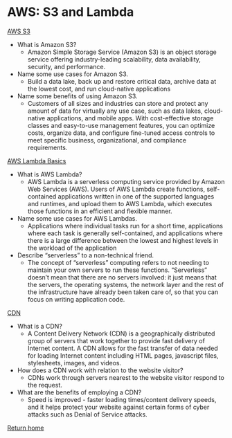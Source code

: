 # AWS: S3 and Lambda

[AWS S3](https://aws.amazon.com/s3/)

- What is Amazon S3?
  - Amazon Simple Storage Service (Amazon S3) is an object storage service offering industry-leading scalability, data availability, security, and performance.
- Name some use cases for Amazon S3.
  - Build a data lake, back up and restore critical data, archive data at the lowest cost, and run cloud-native applications
- Name some benefits of using Amazon S3.
  - Customers of all sizes and industries can store and protect any amount of data for virtually any use case, such as data lakes, cloud-native applications, and mobile apps. With cost-effective storage classes and easy-to-use management features, you can optimize costs, organize data, and configure fine-tuned access controls to meet specific business, organizational, and compliance requirements.

[AWS Lambda Basics](https://www.serverless.com/aws-lambda)

- What is AWS Lambda?
  - AWS Lambda is a serverless computing service provided by Amazon Web Services (AWS). Users of AWS Lambda create functions, self-contained applications written in one of the supported languages and runtimes, and upload them to AWS Lambda, which executes those functions in an efficient and flexible manner.
- Name some use cases for AWS Lambdas.
  - Applications where individual tasks run for a short time, applications where each task is generally self-contained, and applications where there is a large difference between the lowest and highest levels in the workload of the application
- Describe “serverless” to a non-technical friend.
  - The concept of “serverless” computing refers to not needing to maintain your own servers to run these functions. “Serverless” doesn’t mean that there are no servers involved: it just means that the servers, the operating systems, the network layer and the rest of the infrastructure have already been taken care of, so that you can focus on writing application code.

[CDN](https://cyberhoot.com/cybrary/content-delivery-network-cdn/)

- What is a CDN?
  - A Content Delivery Network (CDN) is a geographically distributed group of servers that work together to provide fast delivery of Internet content. A CDN allows for the fast transfer of data needed for loading Internet content including HTML pages, javascript files, stylesheets, images, and videos.
- How does a CDN work with relation to the website visitor?
  - CDNs work through servers nearest to the website visitor respond to the request.
- What are the benefits of employing a CDN?
  - Speed is improved - faster loading times/content delivery speeds, and it helps protect your website against certain forms of cyber attacks such as Denial of Service attacks.

[Return home](https://khofstetter94.github.io/reading-notes/)
